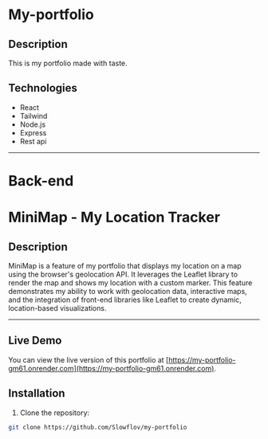 # My-portfolio

## Description
This is my portfolio made with taste.

## Technologies
- React
- Tailwind
- Node.js
- Express
- Rest api

---------------------------------------------------------------------------

# Back-end



# MiniMap - My Location Tracker

## Description
MiniMap is a feature of my portfolio that displays my location on a map using the browser's geolocation API. It leverages the Leaflet library to render the map and shows my location with a custom marker. This feature demonstrates my ability to work with geolocation data, interactive maps, and the integration of front-end libraries like Leaflet to create dynamic, location-based visualizations.

---------------------------------------------------------------------------

## Live Demo
You can view the live version of this portfolio at [https://my-portfolio-gm61.onrender.com](https://my-portfolio-gm61.onrender.com).

## Installation

1. Clone the repository:
```bash
git clone https://github.com/Slowflov/my-portfolio